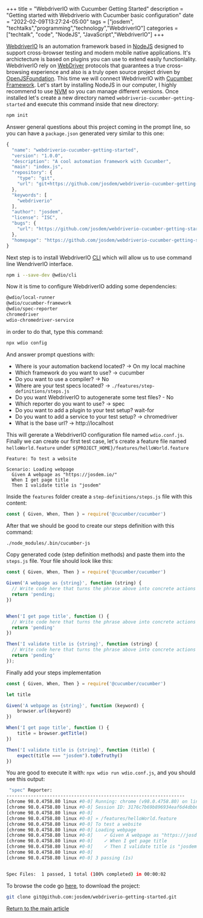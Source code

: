 +++
title =  "WebdriverIO with Cucumber Getting Started"
description = "Getting started with Webdriverio with Cucumber basic configuration"
date = "2022-02-09T13:27:24-05:00"
tags = ["josdem", "techtalks","programming","technology","WebdriverIO"]
categories = ["techtalk", "code", "NodeJS", "JavaScript","WebdriverIO"]
+++

[WebdriverIO](https://webdriver.io/) Is an automation framework based in [NodeJS](https://nodejs.org/en/) designed to support cross-browser testing and modern mobile native applications. It's archictecture is based on plugins you can use to extend easily functionlality. WebdriverIO rely on [WebDriver](https://w3c.github.io/webdriver/) protocols that guarantees a true cross-browsing experience and also is a truly open source project driven by [OpenJSFoundation](https://openjsf.org/). This time we will connect WebdriverIO with [Cucumber Framework](https://cucumber.io/). Let's start by installing NodeJS in our computer, I highly recommend to use [NVM](https://github.com/nvm-sh/nvm) so you can manage different versions. Once installed let's create a new directory named `webdriverio-cucumber-getting-started` and execute this command inside that new directory:

```bash
npm init
```

Answer general questions about this project coming in the prompt line, so you can have a `package.json` generated very similar to this one:

```javascript
{
  "name": "webdriverio-cucumber-getting-started",
  "version": "1.0.0",
  "description": "A cool automation framework with Cucumber",
  "main": "index.js",
  "repository": {
    "type": "git",
    "url": "git+https://github.com/josdem/webdriverio-cucumber-getting-started.git"
  },
  "keywords": [
    "webdriverio"
  ],
  "author": "josdem",
  "license": "ISC",
  "bugs": {
    "url": "https://github.com/josdem/webdriverio-cucumber-getting-started/issues"
  },
  "homepage": "https://github.com/josdem/webdriverio-cucumber-getting-started#readme"
}
```

Next step is to install WebdriverIO [CLI](https://www.npmjs.com/package/@wdio/cli) which will allow us to use command line WendriverIO interface.


```bash
npm i --save-dev @wdio/cli
```

Now it is time to configure WebdriverIO adding some dependencies:

```bash
@wdio/local-runner
@wdio/cucumber-framework
@wdio/spec-reporter
chromedriver
wdio-chromedriver-service
```

in order to do that, type this command:

```bash
npx wdio config
```

And answer prompt questions with:

- Where is your automation backend located? -> On my local machine
- Which framework do you want to use? -> cucumber
- Do you want to use a compiler? -> No
- Where are your test specs located? -> `./features/step-definitions/steps.js`
- Do you want WebdriverIO to autogenerate some test files? - No
- Which reporter do you want to use? -> spec
- Do you want to add a plugin to your test setup? wait-for
- Do you want to add a service to your test setup? -> chromedriver
- What is the base url? -> http://localhost

This will gererate a WebdriverIO configuration file named `wdio.conf.js`. Finally we can create our first test case, let's create a feature file named `helloWorld.feature` under `${PROJECT_HOME}/features/helloWorld.feature`

```gherkin
Feature: To test a website

Scenario: Loading webpage
  Given A webpage as "https://josdem.io/"
  When I get page title
  Then I validate title is "josdem"
```

Inside the `features` folder create a `step-definitions/steps.js` file with this content:

```javascript
const { Given, When, Then } = require('@cucumber/cucumber')
```

After that we should be good to create our steps definition with this command:

```bash
./node_modules/.bin/cucumber-js
```

Copy generated code (step definition methods) and paste them into the `steps.js` file. Your file should look like this:

```javascript
const { Given, When, Then } = require('@cucumber/cucumber')

Given('A webpage as {string}', function (string) {
  // Write code here that turns the phrase above into concrete actions
  return 'pending;
})


When('I get page title', function () {
  // Write code here that turns the phrase above into concrete actions
  return 'pending'
})

Then('I validate title is {string}', function (string) {
  // Write code here that turns the phrase above into concrete actions
  return 'pending'
});
```

Finally add your steps implementation


```javascript
const { Given, When, Then } = require('@cucumber/cucumber')

let title

Given('A webpage as {string}', function (keyword) {
    browser.url(keyword)
})

When('I get page title', function () {
    title = browser.getTitle()
})

Then('I validate title is {string}', function (title) {
    expect(title === "josdem").toBeTruthy()
})
```

You are good to execute it with: `npx wdio run wdio.conf.js`, and you should see this output:

```bash
 "spec" Reporter:
------------------------------------------------------------------
[chrome 98.0.4758.80 linux #0-0] Running: chrome (v98.0.4758.80) on linux
[chrome 98.0.4758.80 linux #0-0] Session ID: 3176c7b69b896934eaf6d4dbb65939ea
[chrome 98.0.4758.80 linux #0-0]
[chrome 98.0.4758.80 linux #0-0] » /features/helloWorld.feature
[chrome 98.0.4758.80 linux #0-0] To test a website
[chrome 98.0.4758.80 linux #0-0] Loading webpage
[chrome 98.0.4758.80 linux #0-0]    ✓ Given A webpage as "https://josdem.io/"
[chrome 98.0.4758.80 linux #0-0]    ✓ When I get page title
[chrome 98.0.4758.80 linux #0-0]    ✓ Then I validate title is "josdem"
[chrome 98.0.4758.80 linux #0-0]
[chrome 98.0.4758.80 linux #0-0] 3 passing (1s)


Spec Files:	 1 passed, 1 total (100% completed) in 00:00:02
```


To browse the code go [here](https://github.com/josdem/webdriverio-getting-started), to download the project:

```bash
git clone git@github.com:josdem/webdriverio-getting-started.git
```

[Return to the main article](/techtalk/ux)
